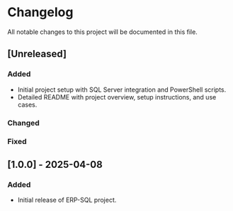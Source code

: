 # Changelog

All notable changes to this project will be documented in this file.

## [Unreleased]

### Added
- Initial project setup with SQL Server integration and PowerShell scripts.
- Detailed README with project overview, setup instructions, and use cases.

### Changed

### Fixed

## [1.0.0] - 2025-04-08
### Added
- Initial release of ERP-SQL project.
